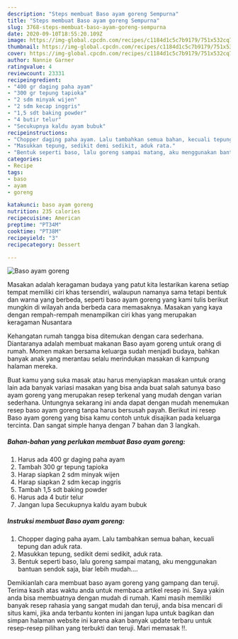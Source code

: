 ```yaml
---
description: "Steps membuat Baso ayam goreng Sempurna"
title: "Steps membuat Baso ayam goreng Sempurna"
slug: 3768-steps-membuat-baso-ayam-goreng-sempurna
date: 2020-09-10T18:55:20.109Z
image: https://img-global.cpcdn.com/recipes/c1184d1c5c7b9179/751x532cq70/baso-ayam-goreng-foto-resep-utama.jpg
thumbnail: https://img-global.cpcdn.com/recipes/c1184d1c5c7b9179/751x532cq70/baso-ayam-goreng-foto-resep-utama.jpg
cover: https://img-global.cpcdn.com/recipes/c1184d1c5c7b9179/751x532cq70/baso-ayam-goreng-foto-resep-utama.jpg
author: Nannie Garner
ratingvalue: 4
reviewcount: 23331
recipeingredient:
- "400 gr daging paha ayam"
- "300 gr tepung tapioka"
- "2 sdm minyak wijen"
- "2 sdm kecap inggris"
- "1,5 sdt baking powder"
- "4 butir telur"
- "Secukupnya kaldu ayam bubuk"
recipeinstructions:
- "Chopper daging paha ayam. Lalu tambahkan semua bahan, kecuali tepung dan aduk rata."
- "Masukkan tepung, sedikit demi sedikit, aduk rata."
- "Bentuk seperti baso, lalu goreng sampai matang, aku menggunakan bantuan sendok saja, biar lebih mudah...."
categories:
- Recipe
tags:
- baso
- ayam
- goreng

katakunci: baso ayam goreng 
nutrition: 235 calories
recipecuisine: American
preptime: "PT34M"
cooktime: "PT38M"
recipeyield: "3"
recipecategory: Dessert

---
```



![Baso ayam goreng](https://img-global.cpcdn.com/recipes/c1184d1c5c7b9179/751x532cq70/baso-ayam-goreng-foto-resep-utama.jpg)

Masakan adalah keragaman budaya yang patut kita lestarikan karena setiap tempat memiliki ciri khas tersendiri, walaupun namanya sama tetapi bentuk dan warna yang berbeda, seperti baso ayam goreng yang kami tulis berikut mungkin di wilayah anda berbeda cara memasaknya. Masakan yang kaya dengan rempah-rempah menampilkan ciri khas yang merupakan keragaman Nusantara



Kehangatan rumah tangga bisa ditemukan dengan cara sederhana. Diantaranya adalah membuat makanan Baso ayam goreng untuk orang di rumah. Momen makan bersama keluarga sudah menjadi budaya, bahkan banyak anak yang merantau selalu merindukan masakan di kampung halaman mereka.

Buat kamu yang suka masak atau harus menyiapkan masakan untuk orang lain ada banyak variasi masakan yang bisa anda buat salah satunya baso ayam goreng yang merupakan resep terkenal yang mudah dengan varian sederhana. Untungnya sekarang ini anda dapat dengan mudah menemukan resep baso ayam goreng tanpa harus bersusah payah.
Berikut ini resep Baso ayam goreng yang bisa kamu contoh untuk disajikan pada keluarga tercinta. Dan sangat simple hanya dengan 7 bahan dan 3 langkah.


<!--inarticleads1-->

##### Bahan-bahan yang perlukan membuat Baso ayam goreng:

1. Harus ada 400 gr daging paha ayam
1. Tambah 300 gr tepung tapioka
1. Harap siapkan 2 sdm minyak wijen
1. Harap siapkan 2 sdm kecap inggris
1. Tambah 1,5 sdt baking powder
1. Harus ada 4 butir telur
1. Jangan lupa Secukupnya kaldu ayam bubuk




<!--inarticleads2-->

##### Instruksi membuat  Baso ayam goreng:

1. Chopper daging paha ayam. Lalu tambahkan semua bahan, kecuali tepung dan aduk rata.
1. Masukkan tepung, sedikit demi sedikit, aduk rata.
1. Bentuk seperti baso, lalu goreng sampai matang, aku menggunakan bantuan sendok saja, biar lebih mudah....




Demikianlah cara membuat baso ayam goreng yang gampang dan teruji. Terima kasih atas waktu anda untuk membaca artikel resep ini. Saya yakin anda bisa membuatnya dengan mudah di rumah. Kami masih memiliki banyak resep rahasia yang sangat mudah dan teruji, anda bisa mencari di situs kami, jika anda terbantu konten ini jangan lupa untuk bagikan dan simpan halaman website ini karena akan banyak update terbaru untuk resep-resep pilihan yang terbukti dan teruji. Mari memasak !!. 
